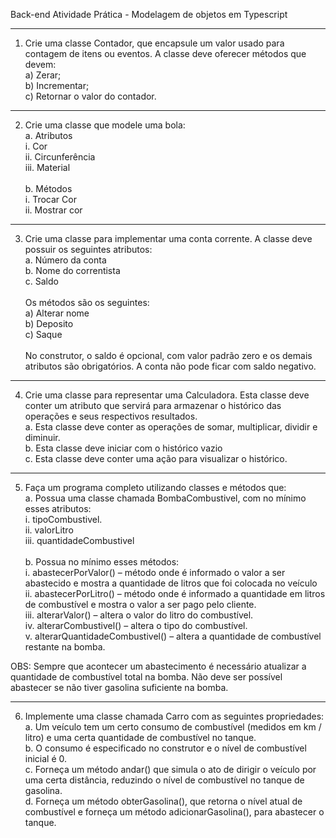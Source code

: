 Back-end
Atividade Prática - Modelagem de objetos em Typescript

---

1. Crie uma classe Contador, que encapsule um valor usado para
   contagem de itens ou eventos. A classe deve oferecer métodos que
   devem:<br>
   a) Zerar;<br>
   b) Incrementar;<br>
   c) Retornar o valor do contador.<br>

---

2. Crie uma classe que modele uma bola:<br>
   a. Atributos<br>
   i. Cor<br>
   ii. Circunferência<br>
   iii. Material<br><br>
   b. Métodos<br>
   i. Trocar Cor<br>
   ii. Mostrar cor<br>

---

3. Crie uma classe para implementar uma conta corrente. A classe
   deve possuir os seguintes atributos:<br>
   a. Número da conta<br>
   b. Nome do correntista<br>
   c. Saldo<br><br>
   Os métodos são os seguintes:<br>
   a) Alterar nome<br>
   b) Deposito<br>
   c) Saque<br><br>
   No construtor, o saldo é opcional, com valor padrão zero e os
   demais atributos são obrigatórios. A conta não pode ficar com saldo
   negativo.

---

4. Crie uma classe para representar uma Calculadora. Esta classe
   deve conter um atributo que servirá para armazenar o histórico das
   operações e seus respectivos resultados.<br>
   a. Esta classe deve conter as operações de somar, multiplicar,
   dividir e diminuir.<br>
   b. Esta classe deve iniciar com o histórico vazio<br>
   c. Esta classe deve conter uma ação para visualizar o histórico.<br>

---

5. Faça um programa completo utilizando classes e métodos que:<br>
   a. Possua uma classe chamada BombaCombustivel, com no
   mínimo esses atributos:<br>
   i. tipoCombustivel.<br>
   ii. valorLitro<br>
   iii. quantidadeCombustivel<br><br>
   b. Possua no mínimo esses métodos:<br>
   i. abastecerPorValor() – método onde é informado o
   valor a ser abastecido e mostra a quantidade de litros
   que foi colocada no veículo<br>
   ii. abastecerPorLitro() – método onde é informado a
   quantidade em litros de combustível e mostra o valor a
   ser pago pelo cliente.<br>
   iii. alterarValor() – altera o valor do litro do combustível.<br>
   iv. alterarCombustivel() – altera o tipo do combustível.<br>
   v. alterarQuantidadeCombustivel() – altera a
   quantidade de combustível restante na bomba.<br>

OBS: Sempre que acontecer um abastecimento é necessário
atualizar a quantidade de combustível total na bomba. Não deve ser
possível abastecer se não tiver gasolina suficiente na bomba.<br>

---

6. Implemente uma classe chamada Carro com as seguintes
   propriedades:<br>
   a. Um veículo tem um certo consumo de combustível (medidos
   em km / litro) e uma certa quantidade de combustível no
   tanque.<br>
   b. O consumo é especificado no construtor e o nível de
   combustível inicial é 0.<br>
   c. Forneça um método andar() que simula o ato de dirigir o
   veículo por uma certa distância, reduzindo o nível de
   combustível no tanque de gasolina.<br>
   d. Forneça um método obterGasolina(), que retorna o nível atual
   de combustível e forneça um método adicionarGasolina(),
   para abastecer o tanque.
